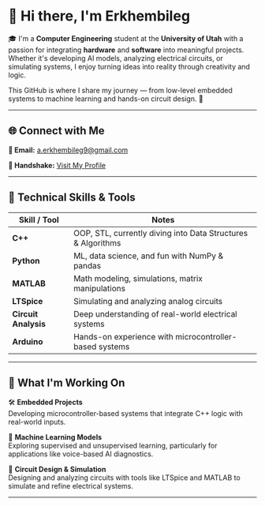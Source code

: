 # 👋 Hi there, I'm Erkhembileg

🎓 I'm a **Computer Engineering** student at the **University of Utah** with a passion for integrating **hardware** and **software** into meaningful projects. Whether it's developing AI models, analyzing electrical circuits, or simulating systems, I enjoy turning ideas into reality through creativity and logic.

This GitHub is where I share my journey — from low-level embedded systems to machine learning and hands-on circuit design. 🚀

---

## 🌐 Connect with Me

**📧 Email:** [a.erkhembileg9@gmail.com](mailto:a.erkhembileg9@gmail.com)

**🤝 Handshake:** [Visit My Profile](https://utah.joinhandshake.com/profiles/xzc5ut)

---

## 🔧 Technical Skills & Tools

| Skill / Tool         | Notes                                                        |
|----------------------|--------------------------------------------------------------|
| **C++**              | OOP, STL, currently diving into Data Structures & Algorithms |
| **Python**           | ML, data science, and fun with NumPy & pandas               |
| **MATLAB**           | Math modeling, simulations, matrix manipulations             |
| **LTSpice**          | Simulating and analyzing analog circuits                     |
| **Circuit Analysis** | Deep understanding of real-world electrical systems          |
| **Arduino**          | Hands-on experience with microcontroller-based systems       |

---

## 🚀 What I'm Working On

🛠️ **Embedded Projects**  
Developing microcontroller-based systems that integrate C++ logic with real-world inputs.

🤖 **Machine Learning Models**  
Exploring supervised and unsupervised learning, particularly for applications like voice-based AI diagnostics.

🔌 **Circuit Design & Simulation**  
Designing and analyzing circuits with tools like LTSpice and MATLAB to simulate and refine electrical systems.

---
